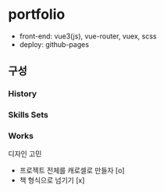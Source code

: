 # portfolio

- front-end: vue3(js), vue-router, vuex, scss
- deploy: github-pages

## 구성

### History

### Skills Sets

### Works

디자인 고민

- 프로젝트 전체를 캐로셀로 만들자 [o]
- 책 형식으로 넘기기 [x]

